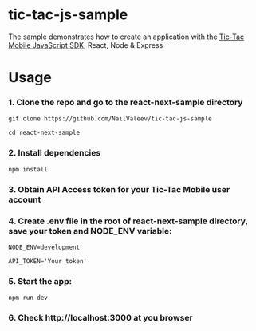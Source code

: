 # tic-tac-js-sample
The sample demonstrates how to create an application with the  [Tic-Tac Mobile JavaScript SDK](https://www.tictacmobile.com/api), React, Node &amp; Express

# Usage
### 1. Clone the repo and go to the **react-next-sample** directory

`git clone https://github.com/NailValeev/tic-tac-js-sample`

`cd react-next-sample`

### 2. Install dependencies

`npm install`

### 3. Obtain API Access token for your Tic-Tac Mobile user account
### 4. Create .env file in the root of **react-next-sample** directory, save your token and NODE_ENV variable:

`NODE_ENV=development`

`API_TOKEN='Your token'`

### 5. Start the app:

`npm run dev`

### 6. Check http://localhost:3000 at you browser
